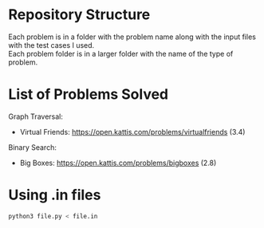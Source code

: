 # Repository Structure 
Each problem is in a folder with the problem name along with the input files with the test cases I used. <br />
Each problem folder is in a larger folder with the name of the type of problem.

# List of Problems Solved
Graph Traversal:
- Virtual Friends: https://open.kattis.com/problems/virtualfriends (3.4) <br />

Binary Search:
- Big Boxes: https://open.kattis.com/problems/bigboxes (2.8) <br />

# Using .in files
```bash
python3 file.py < file.in
```
